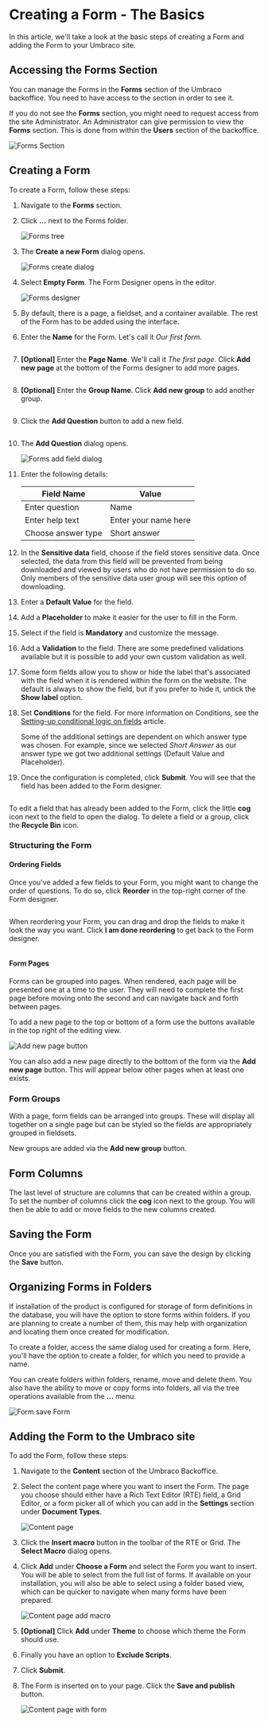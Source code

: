 # Creating a Form - The Basics

In this article, we'll take a look at the basic steps of creating a Form and adding the Form to your Umbraco site.

## Accessing the Forms Section

You can manage the Forms in the **Forms** section of the Umbraco backoffice. You need to have access to the section in order to see it.

If you do not see the **Forms** section, you might need to request access from the site Administrator. An Administrator can give permission to view the **Forms** section. This is done from within the **Users** section of the backoffice.

![Forms Section](images/FormsSectionV9.png)

## Creating a Form

To create a Form, follow these steps:

1. Navigate to the **Forms** section.
2.  Click **...** next to the Forms folder.

    ![Forms tree](images/FormsTree.png)
3.  The **Create a new Form** dialog opens.

    ![Forms create dialog](images/FormsCreateDialogV9.png)
4.  Select **Empty Form**. The Form Designer opens in the editor.

    ![Forms designer](images/FormDesignerStartV8.png)
5. By default, there is a page, a fieldset, and a container available. The rest of the Form has to be added using the interface.
6.  Enter the **Name** for the Form. Let's call it _Our first form_.

    <figure><img src="images/FormDesignerFormNameV8.png" alt=""><figcaption></figcaption></figure>
7.  **[Optional]** Enter the **Page Name**. We'll call it _The first page_. Click **Add new page** at the bottom of the Forms designer to add more pages.

    <figure><img src="images/FormDesignerPageCaptionV8.png" alt=""><figcaption></figcaption></figure>
8.  **[Optional]** Enter the **Group Name**. Click **Add new group** to add another group.

    <figure><img src="images/FormDesignerPageGroupV8.png" alt=""><figcaption></figcaption></figure>
9.  Click the **Add Question** button to add a new field.

    <figure><img src="images/FormDesignerAddFieldV8.png" alt=""><figcaption></figcaption></figure>
10. The **Add Question** dialog opens.

    ![Forms add field dialog](images/FormDesignerAddFieldDialogV8.png)
11. Enter the following details:

    | Field Name         | Value                |
    | ------------------ | -------------------- |
    | Enter question     | Name                 |
    | Enter help text    | Enter your name here |
    | Choose answer type | Short answer         |
12. In the **Sensitive data** field, choose if the field stores sensitive data. Once selected, the data from this field will be prevented from being downloaded and viewed by users who do not have permission to do so. Only members of the sensitive data user group will see this option of downloading.
13. Enter a **Default Value** for the field.
14. Add a **Placeholder** to make it easier for the user to fill in the Form.
15. Select if the field is **Mandatory** and customize the message.
16. Add a **Validation** to the field. There are some predefined validations available but it is possible to add your own custom validation as well.
17. Some form fields allow you to show or hide the label that's associated with the field when it is rendered within the form on the website. The default is always to show the field, but if you prefer to hide it, untick the **Show label** option.
18. Set **Conditions** for the field. For more information on Conditions, see the [Setting-up conditional logic on fields](conditional-logic.md) article.

    Some of the additional settings are dependent on which answer type was chosen. For example, since we selected _Short Answer_ as our answer type we got two additional settings (Default Value and Placeholder).
19. Once the configuration is completed, click **Submit**. You will see that the field has been added to the Form designer.

    <figure><img src="images/FormDesignerFieldAddedV8.png" alt=""><figcaption></figcaption></figure>

To edit a field that has already been added to the Form, click the little **cog** icon next to the field to open the dialog. To delete a field or a group, click the **Recycle Bin** icon.

### Structuring the Form

#### Ordering Fields

Once you've added a few fields to your Form, you might want to change the order of questions. To do so, click **Reorder** in the top-right corner of the Form designer.

<figure><img src="images/Reorder_Form.png" alt=""><figcaption></figcaption></figure>

When reordering your Form, you can drag and drop the fields to make it look the way you want. Click **I am done reordering** to get back to the Form designer.

<figure><img src="images/Reorder_Form_1.png" alt=""><figcaption></figcaption></figure>

#### Form Pages

Forms can be grouped into pages. When rendered, each page will be presented one at a time to the user. They will need to complete the first page before moving onto the second and can navigate back and forth between pages.

To add a new page to the top or bottom of a form use the buttons available in the top right of the editing view.

![Add new page button](./images/add-new-page.png)

You can also add a new page directly to the bottom of the form via the **Add new page** button. This will appear below other pages when at least one exists.

### Form Groups

With a page, form fields can be arranged into groups. These will display all together on a single page but can be styled so the fields are appropriately grouped in fieldsets.

New groups are added via the **Add new group** button.

## Form Columns

The last level of structure are columns that can be created within a group. To set the number of columns click the **cog** icon next to the group.  You will then be able to add or move fields to the new columns created.


## Saving the Form

Once you are satisfied with the Form, you can save the design by clicking the **Save** button.

## Organizing Forms in Folders

If installation of the product is configured for storage of form definitions in the database, you will have the option to store forms within folders. If you are planning to create a number of them, this may help with organization and locating them once created for modification.

To create a folder, access the same dialog used for creating a form. Here, you'll have the option to create a folder, for which you need to provide a name.

You can create folders within folders, rename, move and delete them. You also have the ability to move or copy forms into folders, all via the tree operations available from the **...** menu.

![Form save Form](images/FormDesignerSaveV8.png)

## Adding the Form to the Umbraco site

To add the Form, follow these steps:

1. Navigate to the **Content** section of the Umbraco Backoffice.
2.  Select the content page where you want to insert the Form. The page you choose should either have a Rich Text Editor (RTE) field, a Grid Editor, or a form picker all of which you can add in the **Settings** section under **Document Types**.

    ![Content page](images/ContentExamples.png)
3. Click the **Insert macro** button in the toolbar of the RTE or Grid. The **Select Macro** dialog opens.
4.  Click **Add** under **Choose a Form** and select the Form you want to insert. You will be able to select from the full list of forms. If available on your installation, you will also be able to select using a folder based view, which can be quicker to navigate when many forms have been prepared.

    ![Content page add macro](images/ContentPageAddMacroDialog.png)
5. **[Optional]** Click **Add** under **Theme** to choose which theme the Form should use.
6. Finally you have an option to **Exclude Scripts**.
7. Click **Submit**.
8. The Form is inserted on to your page. Click the **Save and publish** button.

    ![Content page with form](images/ContentExamplesWithForm.png)
